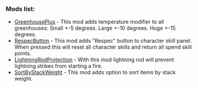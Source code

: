 ### Mods list:
* [GreenhousePlus](GreenhousePlus/) - This mod adds temperature modifier to all greenhouses: Small +-5 degrees. Large +-10 degrees. Huge +-15 degrees.
* [RespecButton](RespecButton/) - This mod adds "Respec" button to character skill panel. When pressed this will reset all character skills and return all spend skill points.
* [LightningRodProtection](LightningRodProtection/) - With this mod lightning rod will prevent lightning strikes from starting a fire.
* [SortByStackWeight](SortByStackWeight/) - This mod adds option to sort items by stack weight.
